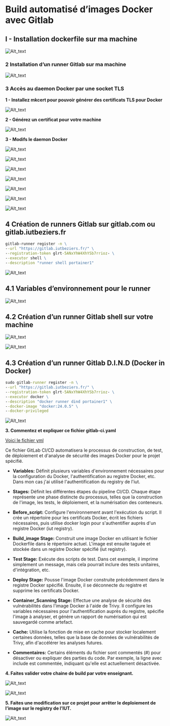 # Build automatisé d’images Docker avec Gitlab
## I - Installation dockerfile sur ma machine

![Alt_text](../images/1.png)

### 2 Installation d’un runner Gitlab sur ma machine

![Alt_text](../images/2.png)

### 3 Accès au daemon Docker par une socket TLS

**1 - Installez mkcert pour pouvoir générer des certificats TLS pour Docker**

![Alt_text](../images/3.png)

**2 - Générez un certificat pour votre machine**

![Alt_text](../images/4.png)

**3 - Modifs le daemon Docker**

![Alt_text](../images/5.png)

![Alt_text](../images/6.png)

![Alt_text](../images/7.png)

![Alt_text](../images/8.png)

![Alt_text](../images/9.png)

![Alt_text](../images/10.png)

![Alt_text](../images/11.png)

## 4 Création de runners Gitlab sur gitlab.com ou gitlab.iutbeziers.fr
```cmd
gitlab-runner register -n \
--url "https://gitlab.iutbeziers.fr/" \
--registration-token glrt-5ANxYhW4XhYSb7rrioz- \
--executor shell \
--description "runner shell portainer1"
```
![Alt_text](../images/12.png)

## 4.1 Variables d’environnement pour le runner

![Alt_text](../images/16.png)

## 4.2 Création d’un runner Gitlab shell sur votre machine

![Alt_text](../images/13.png)

![Alt_text](../images/14.png)

## 4.3 Création d’un runner Gitlab D.I.N.D (Docker in Docker)
```cmd
sudo gitlab-runner register -n \
--url "https://gitlab.iutbeziers.fr/" \
--registration-token glrt-5ANxYhW4XhYSb7rrioz- \
--executor docker \
--description "docker runner dind portainer1" \
--docker-image "docker:24.0.5" \
--docker-privileged
```
![Alt_text](../images/15.png)

**3. Commentez et expliquer ce fichier gitlab-ci.yaml**

[Voici le fichier yml](../script/.gitlab-ci.yml)

Ce fichier GitLab CI/CD automatisera le processus de construction, de test, de déploiement et d'analyse de sécurité des images Docker pour le projet spécifié.

- **Variables:**
        Définit plusieurs variables d'environnement nécessaires pour la configuration du Docker, l'authentification au registre Docker, etc. Dans mon cas j'ai utilisé l'authentification du registry de l'iut.

- **Stages:**
        Définit les différentes étapes du pipeline CI/CD. Chaque étape représente une phase distincte du processus, telles que la construction de l'image, les tests, le déploiement, et la numérisation des conteneurs.

- **Before_script:**
        Configure l'environnement avant l'exécution du script. Il crée un répertoire pour les certificats Docker, écrit les fichiers nécessaires, puis utilise docker login pour s'authentifier auprès d'un registre Docker (iut registry).

- **Build_image Stage:**
        Construit une image Docker en utilisant le fichier Dockerfile dans le répertoire actuel. L'image est ensuite taguée et stockée dans un registre Docker spécifié (iut registry).

- **Test Stage:**
        Exécute des scripts de test. Dans cet exemple, il imprime simplement un message, mais cela pourrait inclure des tests unitaires, d'intégration, etc.

- **Deploy Stage:**
        Pousse l'image Docker construite précédemment dans le registre Docker spécifié. Ensuite, il se déconnecte du registre et supprime les certificats Docker.

- **Container_Scanning Stage:**
        Effectue une analyse de sécurité des vulnérabilités dans l'image Docker à l'aide de Trivy. Il configure les variables nécessaires pour l'authentification auprès du registre, spécifie l'image à analyser, et génère un rapport de numérisation qui est sauvegardé comme artefact.

- **Cache:**
        Utilise la fonction de mise en cache pour stocker localement certaines données, telles que la base de données de vulnérabilités de Trivy, afin d'accélérer les analyses futures.

- **Commentaires:**
        Certains éléments du fichier sont commentés (#) pour désactiver ou expliquer des parties du code. Par exemple, la ligne avec include est commentée, indiquant qu'elle est actuellement désactivée.

**4. Faites valider votre chaine de build par votre enseignant.**

![Alt_text](../images/18.png)

![Alt_text](../images/19.png)

**5. Faites une modification sur ce projet pour arrêter le deploiement de l’image sur le registry de l’IUT.**

![Alt_text](../images/17.png)





